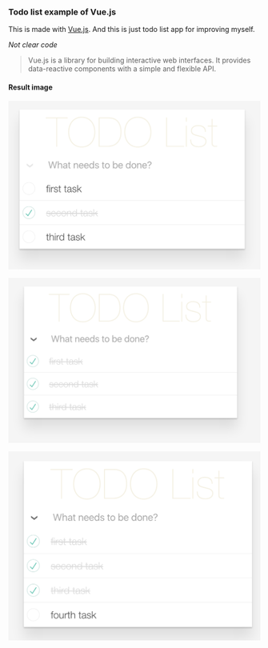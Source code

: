 ### Todo list example of Vue.js

This is made with [Vue.js](https://vuejs.org/). And this is just todo list app for improving myself.
 
 *Not clear code*

> Vue.js is a library for building interactive web interfaces. It provides data-reactive components with a simple and flexible API.

#### Result image
![1](./images/1.png)

![2](./images/2.png)

![3](./images/3.png)